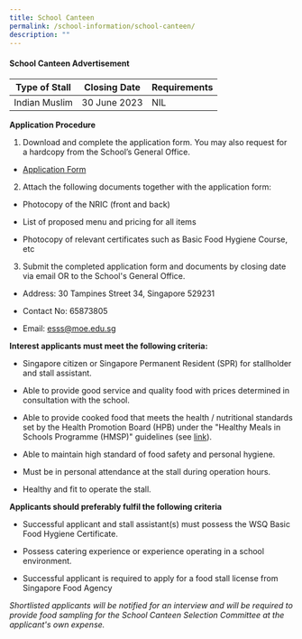 ```yaml
---
title: School Canteen
permalink: /school-information/school-canteen/
description: ""
---
```

#### School Canteen Advertisement

| Type of Stall | Closing Date | Requirements |
| -------- | -------- | -------- |
| Indian Muslim     | 30 June 2023 | NIL     |

**Application Procedure**

1. Download and complete the application form. You may also request for a hardcopy from the School’s General Office.

* [Application Form]()

2. Attach the following documents together with the application form:

* Photocopy of the NRIC (front and back)

* List of proposed menu and pricing for all items

* Photocopy of relevant certificates such as Basic Food Hygiene Course, etc

3. Submit the completed application form and documents by closing date via email OR to the School's General Office.

* Address: 30 Tampines Street 34, Singapore 529231    

* Contact No: 65873805

* Email: esss@moe.edu.sg

**Interest applicants must meet the following criteria:**

* Singapore citizen or Singapore Permanent Resident (SPR) for stallholder and stall assistant.

* Able to provide good service and quality food with prices determined in consultation with the school.

* Able to provide cooked food that meets the health / nutritional standards set by the Health Promotion Board (HPB) under the "Healthy Meals in Schools Programme (HMSP)" guidelines (see [link](https://www.hpb.gov.sg/schools/school-programmes/healthy-meals-in-schools-programme)).

* Able to maintain high standard of food safety and personal hygiene.

* Must be in personal attendance at the stall during operation hours.

* Healthy and fit to operate the stall.

**Applicants should preferably fulfil the following criteria**

*   Successful applicant and stall assistant(s) must possess the WSQ Basic Food Hygiene Certificate.

* Possess catering experience or experience operating in a school environment.

* Successful applicant is required to apply for a food stall license from Singapore Food Agency

*Shortlisted applicants will be notified for an interview and will be required to provide food sampling for the School Canteen Selection Committee at the applicant's own expense.*